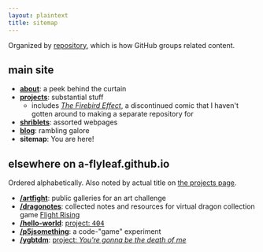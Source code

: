 ```yaml
---
layout: plaintext
title: sitemap
---
```

Organized by [repository](https://github.com/a-flyleaf?tab=repositories), which is how GitHub groups related content.

## main site
- [<b>about</b>](/about): a peek behind the curtain
- [<b>projects</b>](/projects): substantial stuff
	- includes [<i>The Firebird Effect</i>](/projects/tfe), a discontinued comic that I haven't gotten around to making a separate repository for
- [<b>shriblets</b>](/shriblets): assorted webpages
- [<b>blog</b>](/blog): rambling galore
- <b>sitemap</b>: You are here!
<!--privacy policy and colophon Exist but aren't being shown on this layout-->

## elsewhere on a-flyleaf.github.io
Ordered alphabetically. Also noted by actual title on [the projects page](/projects).

- [<b>/artfight</b>](/artfight): public galleries for an art challenge
- [<b>/dragonotes</b>](/dragonotes): collected notes and resources for virtual dragon collection game [Flight Rising](https://flightrising.com/)
- [<b>/hello-world</b>](/hello-world): [project: <span style="font-family:consolas,monospace;">404</span>](/projects#four)
- [<b>/p5jsomething</b>](/p5jsomething): a code-"game" experiment
- [<b>/ygbtdm</b>](/ygbtdm): [project: <i>You're gonna be the death of me</i>](/projects#ygbtdm)

<!--not including: collections, professionalism, stray-thoughts, wolvwiki-->